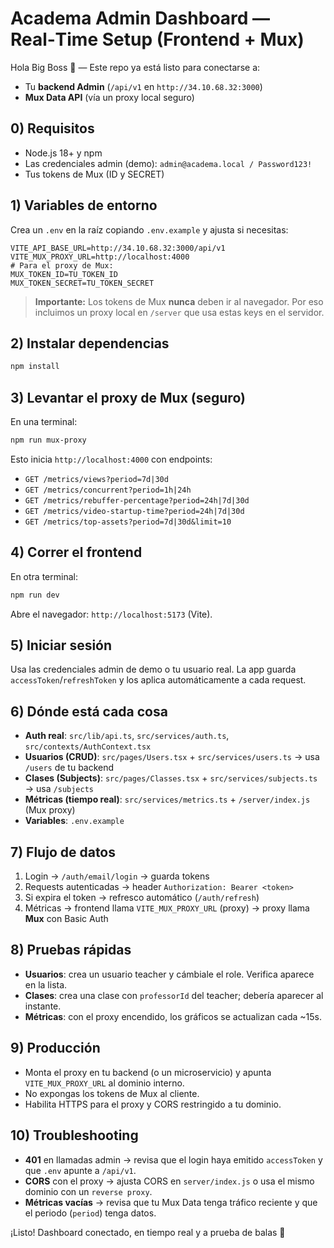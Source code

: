 
# Academa Admin Dashboard — Real‑Time Setup (Frontend + Mux)

Hola Big Boss 👋 — Este repo ya está listo para conectarse a:
- Tu **backend Admin** (`/api/v1` en `http://34.10.68.32:3000`)
- **Mux Data API** (vía un proxy local seguro)

## 0) Requisitos
- Node.js 18+ y npm
- Las credenciales admin (demo): `admin@academa.local / Password123!`
- Tus tokens de Mux (ID y SECRET)

## 1) Variables de entorno
Crea un `.env` en la raíz copiando `.env.example` y ajusta si necesitas:

```
VITE_API_BASE_URL=http://34.10.68.32:3000/api/v1
VITE_MUX_PROXY_URL=http://localhost:4000
# Para el proxy de Mux:
MUX_TOKEN_ID=TU_TOKEN_ID
MUX_TOKEN_SECRET=TU_TOKEN_SECRET
```

> **Importante:** Los tokens de Mux **nunca** deben ir al navegador. Por eso incluimos un proxy local en `/server` que usa estas keys en el servidor.

## 2) Instalar dependencias
```bash
npm install
```

## 3) Levantar el proxy de Mux (seguro)
En una terminal:
```bash
npm run mux-proxy
```
Esto inicia `http://localhost:4000` con endpoints:
- `GET /metrics/views?period=7d|30d`
- `GET /metrics/concurrent?period=1h|24h`
- `GET /metrics/rebuffer-percentage?period=24h|7d|30d`
- `GET /metrics/video-startup-time?period=24h|7d|30d`
- `GET /metrics/top-assets?period=7d|30d&limit=10`

## 4) Correr el frontend
En otra terminal:
```bash
npm run dev
```
Abre el navegador: `http://localhost:5173` (Vite).

## 5) Iniciar sesión
Usa las credenciales admin de demo o tu usuario real. La app guarda `accessToken`/`refreshToken` y los aplica automáticamente a cada request.

## 6) Dónde está cada cosa
- **Auth real**: `src/lib/api.ts`, `src/services/auth.ts`, `src/contexts/AuthContext.tsx`
- **Usuarios (CRUD)**: `src/pages/Users.tsx` + `src/services/users.ts` → usa `/users` de tu backend
- **Clases (Subjects)**: `src/pages/Classes.tsx` + `src/services/subjects.ts` → usa `/subjects`
- **Métricas (tiempo real)**: `src/services/metrics.ts` + `/server/index.js` (Mux proxy)
- **Variables**: `.env.example`

## 7) Flujo de datos
1. Login → `/auth/email/login` → guarda tokens
2. Requests autenticadas → header `Authorization: Bearer <token>`
3. Si expira el token → refresco automático (`/auth/refresh`)
4. Métricas → frontend llama `VITE_MUX_PROXY_URL` (proxy) → proxy llama **Mux** con Basic Auth

## 8) Pruebas rápidas
- **Usuarios**: crea un usuario teacher y cámbiale el role. Verifica aparece en la lista.
- **Clases**: crea una clase con `professorId` del teacher; debería aparecer al instante.
- **Métricas**: con el proxy encendido, los gráficos se actualizan cada ~15s.

## 9) Producción
- Monta el proxy en tu backend (o un microservicio) y apunta `VITE_MUX_PROXY_URL` al dominio interno.
- No expongas los tokens de Mux al cliente.
- Habilita HTTPS para el proxy y CORS restringido a tu dominio.

## 10) Troubleshooting
- **401** en llamadas admin → revisa que el login haya emitido `accessToken` y que `.env` apunte a `/api/v1`.
- **CORS** con el proxy → ajusta CORS en `server/index.js` o usa el mismo dominio con un `reverse proxy`.
- **Métricas vacías** → revisa que tu Mux Data tenga tráfico reciente y que el periodo (`period`) tenga datos.

¡Listo! Dashboard conectado, en tiempo real y a prueba de balas 🚀
